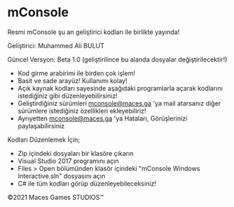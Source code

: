 # mConsole

Resmi mConsole şu an geliştirici kodları ile birlikte yayında!

Geliştirici: Muhammed Ali BULUT

Güncel Versyon: Beta 1.0 (geliştirilince bu alanda dosyalar değiştirilecektir!)

- Kod girme arabirimi ile birden çok işlem!
- Basit ve sade arayüz! Kullanımı kolay!
- Açık kaynak kodları sayesinde aşağıdaki programlarla açarak kodlarını istediğiniz gibi düzenleyebilirsiniz!
- Geliştirdiğiniz sürümleri mconsole@maces.ga 'ya mail atarsanız diğer sürümlere istediğiniz özellikleri ekleyebiliriz!
- Ayrıyetten mconsole@maces.ga 'ya Hataları, Görüşlerinizi paylaşabilirsiniz

Kodları Düzenlemek İçin;

- Zip içindeki dosyaları bir klasöre çıkarın
- Visual Studio 2017 programını açın
- Files > Open bölümünden klasör içindeki "mConsole Windows Interactive.sln" dosyasını açın
- C# ile tüm kodları görüp düzenleyebileceksiniz!

©2021 Maces Games STUDIOS™
